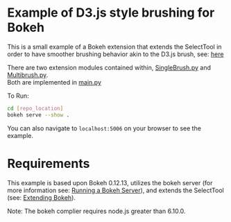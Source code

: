 Example of D3.js style brushing for Bokeh
=========================================
This is a small example of a Bokeh extension that extends the SelectTool in order to have 
smoother brushing behavior akin to the D3.js brush, see: [here](https://bl.ocks.org/mbostock/34f08d5e11952a80609169b7917d4172)

There are two extension modules contained within, [SingleBrush.py](./SingleBrush.py) and [Multibrush.py](./MultiBrush.py).  
Both are implemented in [main.py](./main.py)

To Run:
```bash
cd [repo_location]
bokeh serve --show .

```
You can also navigate to ```localhost:5006``` on your browser to see the example.



# Requirements
This example is based upon Bokeh 0.12.13, utilizes the bokeh server (for more information see: [Running a Bokeh Server](https://bokeh.pydata.org/en/latest/docs/user_guide/server.html_)), 
and extends the SelectTool (see: [Extending Bokeh](https://bokeh.pydata.org/en/latest/docs/user_guide/extensions.html_)).

Note: The bokeh complier requires node.js greater than 6.10.0.
